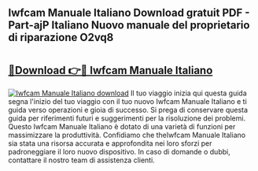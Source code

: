 ## Iwfcam Manuale Italiano Download gratuit PDF - Part-ajP Italiano Nuovo manuale del proprietario di riparazione O2vq8

# <h2><a href="http://dffgzn.blite.top/?on=Iwfcam+Manuale+Italiano">🔗Download 👉🔴 Iwfcam Manuale Italiano</a></h2>

[![Iwfcam Manuale Italiano download](https://i.imgur.com/lujVjoI.png)](http://dffgzn.blite.top/?on=Iwfcam+Manuale+Italiano)
Il tuo viaggio inizia qui questa guida segna l'inizio del tuo viaggio con il tuo nuovo Iwfcam Manuale Italiano e ti guida verso operazioni e gioia di successo. Si prega di conservare questa guida per riferimenti futuri e suggerimenti per la risoluzione dei problemi. Questo Iwfcam Manuale Italiano è dotato di una varietà di funzioni per massimizzare la produttività. Confidiamo che theIwfcam Manuale Italiano sia stata una risorsa accurata e approfondita nei loro sforzi per padroneggiare il loro nuovo dispositivo. In caso di domande o dubbi, contattare il nostro team di assistenza clienti.
